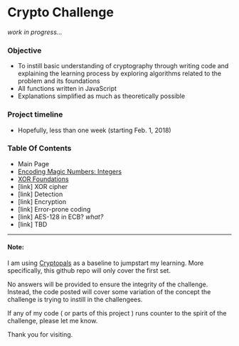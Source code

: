 # Crypto Challenge
_work in progress..._
### Objective
* To instill basic understanding of cryptography through writing code and explaining the learning process by exploring algorithms related to the problem and its foundations
* All functions written in JavaScript
* Explanations simplified as much as theoretically possible

### Project timeline
* Hopefully, less than one week (starting Feb. 1, 2018)

### Table Of Contents
* Main Page
* [Encoding Magic Numbers: Integers](./problem1/README.md)
* [XOR Foundations](./problem2/README.md)
* [link] XOR cipher
* [link] Detection
* [link] Encryption
* [link] Error-prone coding
* [link] AES-128 in ECB? *what?*
* [link] TBD

---
#### Note:
I am using [Cryptopals](https://cryptopals.com/) as a baseline to jumpstart my learning.  More specifically, this github repo will only cover the first set.  

No answers will be provided to ensure the integrity of the challenge.  Instead, the code posted will cover some variation of the concept the challenge is trying to instill in the challengees.

If any of my code ( or parts of this project ) runs counter to the spirit of the challenge, please let me know.

Thank you for visiting.